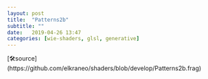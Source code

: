 ```yaml
---
layout: post
title:  "Patterns2b"
subtitle: ""
date:   2019-04-26 13:47
categories: [wie-shaders, glsl, generative]
---
```

<section>
	<canvas class="glslCanvas" data-fragment-url="https://raw.githubusercontent.com/elkraneo/shaders/develop/Patterns2b.frag">
	</canvas>
</section>
[🛠source](https://github.com/elkraneo/shaders/blob/develop/Patterns2b.frag)

